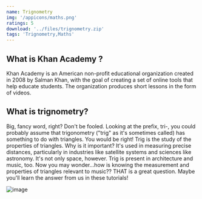 ```yaml
---
name: Trignometry
img: '/appicons/maths.png'
ratings: 5
download: '../files/trignometry.zip'
tags: 'Trignometry,Maths'
---
```


## What is Khan Academy ?

Khan Academy is an American non-profit educational organization created in 2008 by Salman Khan, with the goal of creating a set of online tools that help educate students. The organization produces short lessons in the form of videos.

## What is trignometry?

Big, fancy word, right? Don't be fooled. Looking at the prefix, tri-, you could probably assume that trigonometry ("trig" as it's sometimes called) has something to do with triangles. You would be right! Trig is the study of the properties of triangles. Why is it important? It's used in measuring precise distances, particularly in industries like satellite systems and sciences like astronomy. It's not only space, however. Trig is present in architecture and music, too. Now you may wonder...how is knowing the measurement and properties of triangles relevant to music?? THAT is a great question. Maybe you'll learn the answer from us in these tutorials!

<img src="../../screenshots/Trignometry/ss1.png" alt="image" >
